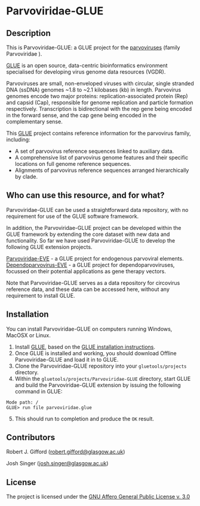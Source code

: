 # Parvoviridae-GLUE

## Description

This is Parvoviridae-GLUE: a GLUE project for the [parvoviruses](https://viralzone.expasy.org/11?outline=all_by_species) (family Parvoviridae ).

[GLUE](http://tools.glue.cvr.ac.uk) is an open source, data-centric bioinformatics environment specialised for developing virus genome data resources (VGDR).

Parvoviruses are small, non-enveloped viruses with circular, single stranded DNA (ssDNA) genomes ~1.8 to ~2.1 kilobases (kb) in length. Parvovirus genomes encode two major proteins: replication-associated protein (Rep) and capsid (Cap), responsible for genome replication and particle formation respectively. Transcription is bidirectional with the rep gene being encoded in the forward sense, and the cap gene being encoded in the complementary sense.

This [GLUE](http://tools.glue.cvr.ac.uk) project contains reference information for the parvovirus family, including:

* A set of parvovirus reference sequences linked to auxiliary data.
* A comprehensive list of parvovirus genome features and their specific locations on full genome reference sequences.
* Alignments of parvovirus reference sequences arranged hierarchically by clade.

## Who can use this resource, and for what?

Parvoviridae-GLUE can be used a straightforward data repository, with no requirement for use of the GLUE software framework. 

In addition, the Parvoviridae-GLUE project can be developed within the GLUE framework by extending the core dataset with new data and functionality.
So far we have used Parvoviridae-GLUE to develop the following GLUE extension projects. 

[Parvoviridae-EVE](https://giffordlabcvr.github.io/Parvoviridae-EVE/) - a GLUE project for endogenous parvoviral elements.
[Dependoparvovirus-EVE](https://giffordlabcvr.github.io/Dependoparvovirus-EVE/) - a GLUE project for dependoparvoviruses, focussed on their potential applications as gene therapy vectors. 

Note that Parvoviridae-GLUE serves as a data repository for circovirus reference data, and these data can be accessed here, without any requirement to install GLUE. 

## Installation

You can install Parvoviridae-GLUE on computers running Windows, MacOSX or Linux.

1. Install [GLUE](http://tools.glue.cvr.ac.uk), based on the [GLUE installation instructions](http://tools.glue.cvr.ac.uk/#/installation). 
2. Once GLUE is installed and working, you should download Offline Parvoviridae-GLUE and load it in to GLUE.
3. Clone the Parvoviridae-GLUE repository into your `gluetools/projects` directory.
4. Within the `gluetools/projects/Parvoviridae-GLUE` directory, start GLUE and build the Parvoviridae-GLUE extension by issuing the following command in GLUE:

```
Mode path: /
GLUE> run file parvoviridae.glue
```
5. This should run to completion and produce the `OK` result.


## Contributors

Robert J. Gifford (robert.gifford@glasgow.ac.uk)

Josh Singer (josh.singer@glasgow.ac.uk)


## License

The project is licensed under the [GNU Affero General Public License v. 3.0](https://www.gnu.org/licenses/agpl-3.0.en.html)
